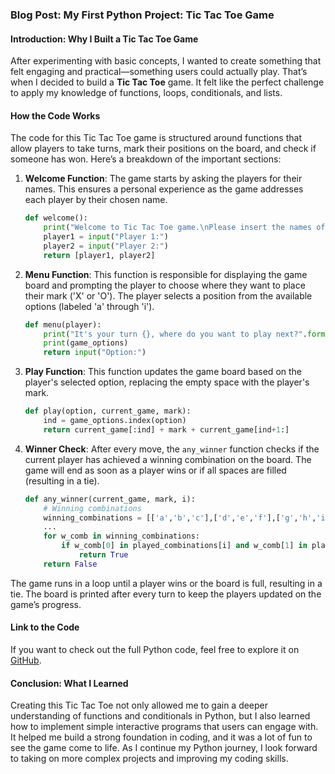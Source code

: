 ### Blog Post: My First Python Project: Tic Tac Toe Game

#### Introduction: Why I Built a Tic Tac Toe Game

After experimenting with basic concepts, I wanted to create something that felt engaging and practical—something users could actually play. That’s when I decided to build a **Tic Tac Toe** game. It felt like the perfect challenge to apply my knowledge of functions, loops, conditionals, and lists.

#### How the Code Works

The code for this Tic Tac Toe game is structured around functions that allow players to take turns, mark their positions on the board, and check if someone has won. Here’s a breakdown of the important sections:

1. **Welcome Function**: 
   The game starts by asking the players for their names. This ensures a personal experience as the game addresses each player by their chosen name.

   ```python
   def welcome():
       print("Welcome to Tic Tac Toe game.\nPlease insert the names of the players.")
       player1 = input("Player 1:")
       player2 = input("Player 2:")
       return [player1, player2]
   ```

2. **Menu Function**: 
   This function is responsible for displaying the game board and prompting the player to choose where they want to place their mark ('X' or 'O'). The player selects a position from the available options (labeled 'a' through 'i').

   ```python
   def menu(player):
       print("It's your turn {}, where do you want to play next?".format(player))
       print(game_options)
       return input("Option:")
   ```

3. **Play Function**: 
   This function updates the game board based on the player's selected option, replacing the empty space with the player's mark.

   ```python
   def play(option, current_game, mark):
       ind = game_options.index(option)
       return current_game[:ind] + mark + current_game[ind+1:]
   ```

4. **Winner Check**:
   After every move, the `any_winner` function checks if the current player has achieved a winning combination on the board. The game will end as soon as a player wins or if all spaces are filled (resulting in a tie).

   ```python
   def any_winner(current_game, mark, i):
       # Winning combinations
       winning_combinations = [['a','b','c'],['d','e','f'],['g','h','i'],['a','d','g'],['b','e','h'],['c','f','i'],['a','e','i'],['c','e','g']]
       ...
       for w_comb in winning_combinations:
           if w_comb[0] in played_combinations[i] and w_comb[1] in played_combinations[i] and w_comb[2] in played_combinations[i]:
               return True
       return False
   ```

The game runs in a loop until a player wins or the board is full, resulting in a tie. The board is printed after every turn to keep the players updated on the game’s progress.

#### Link to the Code

If you want to check out the full Python code, feel free to explore it on [GitHub](https://github.com/sofiatmenezes/tic-tac-toe).

#### Conclusion: What I Learned

Creating this Tic Tac Toe not only allowed me to gain a deeper understanding of functions and conditionals in Python, but I also learned how to implement simple interactive programs that users can engage with. It helped me build a strong foundation in coding, and it was a lot of fun to see the game come to life. As I continue my Python journey, I look forward to taking on more complex projects and improving my coding skills.

